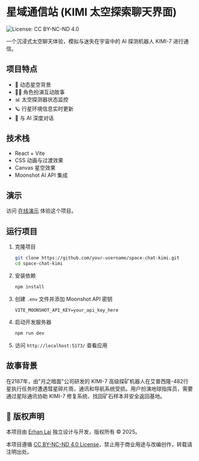 # 星域通信站 (KIMI 太空探索聊天界面)
![License: CC BY-NC-ND 4.0](https://img.shields.io/badge/License-CC%20BY--NC--ND%204.0-lightgrey.svg)

一个沉浸式太空聊天体验，模拟与迷失在宇宙中的 AI 探测机器人 KIMI-7 进行通信。

## 项目特点

- 🌠 动态星空背景
- 👨‍🚀 角色扮演互动故事
- 📊 太空探测器状态监控
- 🪐 行星环境信息实时更新
- 🤖 与 AI 深度对话

## 技术栈

- React + Vite
- CSS 动画与过渡效果
- Canvas 星空效果
- Moonshot AI API 集成

## 演示

访问 [在线演示](https://空链接-部署后填写) 体验这个项目。

## 运行项目

1. 克隆项目
   ```bash
   git clone https://github.com/your-username/space-chat-kimi.git
   cd space-chat-kimi
   ```

2. 安装依赖
   ```bash
   npm install
   ```

3. 创建 `.env` 文件并添加 Moonshot API 密钥
   ```
   VITE_MOONSHOT_API_KEY=your_api_key_here
   ```

4. 启动开发服务器
   ```bash
   npm run dev
   ```

5. 访问 `http://localhost:5173/` 查看应用

## 故事背景

在2187年，由"月之暗面"公司研发的 KIMI-7 高级探矿机器人在艾普西隆-482行星执行任务时遭遇彗星碎片雨，通讯和导航系统受损。用户扮演地球指挥员，需要通过星际通讯协助 KIMI-7 修复系统、找回矿石样本并安全返回基地。

## 📜 版权声明

本项目由 [Erhan Lai](https://github.com/RyleHan/space-chat-kimi) 独立设计与开发，版权所有 © 2025。

本项目遵循 [CC BY-NC-ND 4.0 License](https://creativecommons.org/licenses/by-nc-nd/4.0/)，禁止用于商业用途与改编创作，转载请注明出处。
